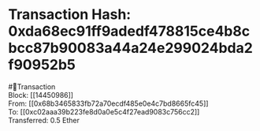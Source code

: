 
Transaction Hash: 0xda68ec91ff9adedf478815ce4b8cbcc87b90083a44a24e299024bda2f90952b5
====================================================================================
  
#💸Transaction  
Block: [[14450986]]  
From: [[0x68b3465833fb72a70ecdf485e0e4c7bd8665fc45]]  
To: [[0xc02aaa39b223fe8d0a0e5c4f27ead9083c756cc2]]  
Transferred: 0.5 Ether